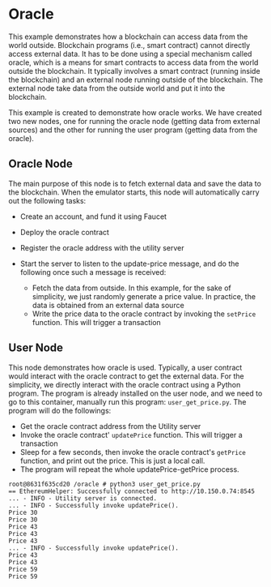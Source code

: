 # Oracle

This example demonstrates how a blockchain can 
access data from the world outside. Blockchain
programs (i.e., smart contract) cannot directly 
access external data. It has to be done using
a special mechanism called oracle,
which is a means for smart contracts to access data from 
the world outside the blockchain. It typically involves 
a smart contract (running inside the blockchain) and 
an external node running outside of the blockchain. 
The external node take data from the outside world and 
put it into the blockchain.  

This example is created to demonstrate how oracle works.
We have created two new nodes, one for running the oracle node (getting
data from external sources) and the other for running the 
user program (getting data from the oracle). 


## Oracle Node

The main purpose of this node is to fetch external data and save
the data to the blockchain. When the emulator starts, 
this node will automatically carry out
the following tasks: 

- Create an account, and fund it using Faucet
- Deploy the oracle contract
- Register the oracle address with the utility server
- Start the server to listen to the update-price message, and do the 
  following once such a message is received: 

    - Fetch the data from outside. In this example, for the sake of 
      simplicity, we just randomly generate a price value. In practice,
      the data is obtained from an external data source 
    - Write the price data to the oracle contract by invoking the `setPrice`
      function. This will trigger a transaction 


## User Node

This node demonstrates how oracle is used. Typically, a user contract
would interact with the oracle contract to get the external data. 
For the simplicity, we directly interact with the oracle contract 
using a Python program. The program is already installed on 
the user node, and we need to go to this container, 
manually run this program: `user_get_price.py`. The program will
do the followings:

- Get the oracle contract address from the Utility server
- Invoke the oracle contract' `updatePrice` function. This will trigger 
  a transaction
- Sleep for a few seconds, then invoke the oracle contract's
  `getPrice` function, and print out the price. 
  This is just a local call.  
- The program will repeat the whole updatePrice-getPrice process. 
```
root@8631f635cd20 /oracle # python3 user_get_price.py
== EthereumHelper: Successfully connected to http://10.150.0.74:8545
... - INFO - Utility server is connected.
... - INFO - Successfully invoke updatePrice().
Price 30
Price 30
Price 43
Price 43
Price 43
... - INFO - Successfully invoke updatePrice().
Price 43
Price 43
Price 59
Price 59
```
